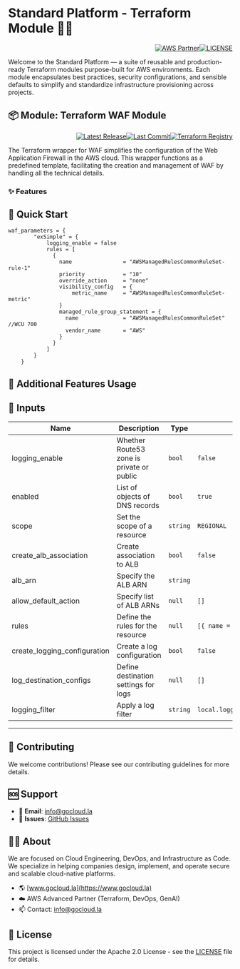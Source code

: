 # Standard Platform - Terraform Module 🚀🚀
<p align="right"><a href="https://partners.amazonaws.com/partners/0018a00001hHve4AAC/GoCloud"><img src="https://img.shields.io/badge/AWS%20Partner-Advanced-orange?style=for-the-badge&logo=amazonaws&logoColor=white" alt="AWS Partner"/></a><a href="LICENSE"><img src="https://img.shields.io/badge/License-Apache%202.0-green?style=for-the-badge&logo=apache&logoColor=white" alt="LICENSE"/></a></p>

Welcome to the Standard Platform — a suite of reusable and production-ready Terraform modules purpose-built for AWS environments.
Each module encapsulates best practices, security configurations, and sensible defaults to simplify and standardize infrastructure provisioning across projects.

## 📦 Module: Terraform WAF Module
<p align="right"><a href="https://github.com/gocloudLa/terraform-aws-wrapper-waf/releases/latest"><img src="https://img.shields.io/github/v/release/gocloudLa/terraform-aws-wrapper-waf.svg?style=for-the-badge" alt="Latest Release"/></a><a href=""><img src="https://img.shields.io/github/last-commit/gocloudLa/terraform-aws-wrapper-waf.svg?style=for-the-badge" alt="Last Commit"/></a><a href="https://registry.terraform.io/modules/gocloudLa/wrapper-waf/aws"><img src="https://img.shields.io/badge/Terraform-Registry-7B42BC?style=for-the-badge&logo=terraform&logoColor=white" alt="Terraform Registry"/></a></p>
The Terraform wrapper for WAF simplifies the configuration of the Web Application Firewall in the AWS cloud. This wrapper functions as a predefined template, facilitating the creation and management of WAF by handling all the technical details.

### ✨ Features




## 🚀 Quick Start
```hcl
waf_parameters = {
        "exSimple" = {
            logging_enable = false
            rules = [
              {
                name                = "AWSManagedRulesCommonRuleSet-rule-1"
                priority            = "10"
                override_action     = "none"
                visibility_config   = {
                    metric_name     = "AWSManagedRulesCommonRuleSet-metric"
                }
                managed_rule_group_statement = {
                  name              = "AWSManagedRulesCommonRuleSet" //WCU 700
                  vendor_name       = "AWS"
                }
              }
            ]
        }
    }
```


## 🔧 Additional Features Usage



## 📑 Inputs
| Name                         | Description                               | Type     | Default                        | Required |
| ---------------------------- | ----------------------------------------- | -------- | ------------------------------ | -------- |
| logging_enable               | Whether Route53 zone is private or public | `bool`   | `false`                        | no       |
| enabled                      | List of objects of DNS records            | `bool`   | `true`                         | no       |
| scope                        | Set the scope of a resource               | `string` | `REGIONAL`                     | no       |
| create_alb_association       | Create association to ALB                 | `bool`   | `false`                        | no       |
| alb_arn                      | Specify the ALB ARN                       | `string` | ` `                            | no       |
| allow_default_action         | Specify list of ALB ARNs                  | `null`   | `[]`                           | no       |
| rules                        | Define the rules for the resource         | `null`   | `[{ name = "disabled" }]`      | no       |
| create_logging_configuration | Create a log configuration                | `bool`   | `false`                        | no       |
| log_destination_configs      | Define destination settings for logs      | `null`   | `[]`                           | no       |
| logging_filter               | Apply a log filter                        | `string` | `local.logging_filter_default` | no       |








---

## 🤝 Contributing
We welcome contributions! Please see our contributing guidelines for more details.

## 🆘 Support
- 📧 **Email**: info@gocloud.la
- 🐛 **Issues**: [GitHub Issues](https://github.com/gocloudLa/issues)

## 🧑‍💻 About
We are focused on Cloud Engineering, DevOps, and Infrastructure as Code.
We specialize in helping companies design, implement, and operate secure and scalable cloud-native platforms.
- 🌎 [www.gocloud.la](https://www.gocloud.la)
- ☁️ AWS Advanced Partner (Terraform, DevOps, GenAI)
- 📫 Contact: info@gocloud.la

## 📄 License
This project is licensed under the Apache 2.0 License - see the [LICENSE](LICENSE) file for details. 
